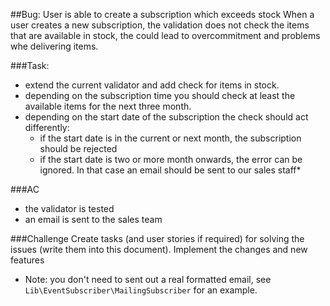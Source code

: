 ##Bug: User is able to create a subscription which exceeds stock
When a user creates a new subscription, the validation does not check the items that are available in stock, the could lead to overcommitment and problems whe delivering items.

###Task:
* extend the current validator and add check for items in stock.
* depending on the subscription time you should check at least the available items for the next three month.
* depending on the start date of the subscription the check should act differently:
  * if the start date is in the current or next month, the subscription should be rejected
  * if the start date is two or more month onwards, the error can be ignored. In that case an email should be sent to our sales staff*
    
###AC
* the validator is tested
* an email is sent to the sales team


###Challenge
Create tasks (and user stories if required) for solving the issues (write them into this document).
Implement the changes and new features

* Note: you don't need to sent out a real formatted email, see `Lib\EventSubscriber\MailingSubscriber` for an example.


